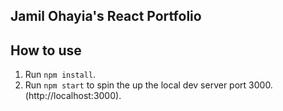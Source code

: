 ## Jamil Ohayia's React Portfolio 


## How to use

1. Run  ``` npm install ```.
2. Run ```npm start``` to spin the up the local dev server port 3000.(http://localhost:3000).

